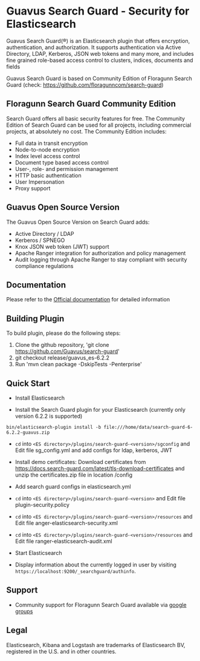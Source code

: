# Guavus Search Guard - Security for Elasticsearch

Guavus Search Guard(®) is an Elasticsearch plugin that offers encryption, authentication, and authorization. It supports authentication via Active Directory, LDAP, Kerberos, JSON web tokens and many more, and includes fine grained role-based access control to clusters, indices, documents and fields

Guavus Search Guard is based on Community Edition of Floragunn Search Guard (check: https://github.com/floragunncom/search-guard)

## Floragunn Search Guard Community Edition

Search Guard offers all basic security features for free. The Community Edition of Search Guard can be used for all projects, including commercial projects, at absolutely no cost. The Community Edition includes:

* Full data in transit encryption
* Node-to-node encryption
* Index level access control
* Document type based access control
* User-, role- and permission management
* HTTP basic authentication
* User Impersonation
* Proxy support

## Guavus Open Source Version

The Guavus Open Source Version on Search Guard adds:

* Active Directory / LDAP
* Kerberos / SPNEGO
* Knox JSON web token (JWT) support
* Apache Ranger integration for authorization and policy management
* Audit logging through Apache Ranger to stay compliant with security compliance regulations

## Documentation

Please refer to the [Official documentation](http://docs.search-guard.com) for detailed information

## Building Plugin

To build plugin, please do the following steps:
1. Clone the github repository, 'git clone https://github.com/Guavus/search-guard'
2. git checkout release/guavus_es-6.2.2
2. Run 'mvn clean package -DskipTests -Penterprise'

## Quick Start

* Install Elasticsearch

* Install the Search Guard plugin for your Elasticsearch (currently only version 6.2.2 is supported)

```
bin/elasticsearch-plugin install -b file:///home/data/search-guard-6-6.2.2-guavus.zip
```

* ``cd`` into ``<ES directory>/plugins/search-guard-<version>/sgconfig`` and Edit file sg_config.yml and add configs for ldap, kerberos, JWT
* Install demo certificates: Download certificates from https://docs.search-guard.com/latest/tls-download-certificates and unzip the certificates.zip file in location <ES Directory>/config
* Add search guard configs in elasticsearch.yml
* ``cd`` into ``<ES directory>/plugins/search-guard-<version>`` and Edit file plugin-security.policy
* ``cd`` into ``<ES directory>/plugins/search-guard-<version>/resources`` and Edit file anger-elasticsearch-security.xml
* ``cd`` into ``<ES directory>/plugins/search-guard-<version>/resources`` and Edit file ranger-elasticsearch-audit.xml
* Start Elasticsearch

* Display information about the currently logged in user by visiting ``https://localhost:9200/_searchguard/authinfo``.

## Support

* Community support for Floragunn Search Guard available via [google groups](https://groups.google.com/forum/#!forum/search-guard)

## Legal 

Elasticsearch, Kibana and Logstash are trademarks of Elasticsearch BV, registered in the U.S. and in other countries. 
